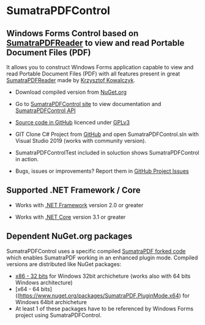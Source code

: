 # SumatraPDFControl

## Windows Forms Control based on [SumatraPDFReader](https://www.sumatrapdfreader.org/) to view and read Portable Document Files (PDF)

It allows you to construct Windows Forms application capable to view and read Portable Document Files (PDF) with all features present in great [SumatraPDFReader](https://www.sumatrapdfreader.org/) made by [Krzysztof Kowalczyk](https://blog.kowalczyk.info/). 

* Download compiled version from [NuGet.org](https://www.nuget.org/packages/SumatraPDFControl/)

* Go to [SumatraPDFControl site](https://sumatrapdfcontrol.mcmonteiro.net) to view documentation 
and [SumatraPDFControl API](https://sumatrapdfcontrol.mcmonteiro.net/api/SumatraPDF.html)

* [Source code in GitHub](https://github.com/marcoscmonteiro/sumatrapdfcontrol) licenced under [GPLv3](https://github.com/marcoscmonteiro/SumatraPDFControl/blob/master/LICENSE)

* GIT Clone C# Project from [GitHub](https://github.com/marcoscmonteiro/sumatrapdfcontrol) and open SumatraPDFControl.sln with Visual Studio 2019 (works with community version).
 * SumatraPDFControlTest included in soluction shows SumatraPDFControl in action.
 * Bugs, issues or improvements? Report them in [GitHub Project Issues](https://github.com/marcoscmonteiro/SumatraPDFControl/issues)
 
## Supported .NET Framework / Core

* Works with [.NET Framework](https://dotnet.microsoft.com/download/dotnet-framework) version 2.0 or greater

* Works with [.NET Core](https://dotnet.microsoft.com/download/dotnet) version 3.1 or greater

## Dependent NuGet.org packages

SumatraPDFControl uses a specific compiled [SumatraPDF forked code](https://github.com/marcoscmonteiro/sumatrapdf) 
which enables SumatraPDF working in an enhanced plugin mode. Compiled versions are distributed like NuGet packages:

* [x86 - 32 bits](https://www.nuget.org/packages/SumatraPDF.PluginMode.x86) for Windows 32bit archicheture (works also with 64 bits Windows architecture)
* [x64 - 64 bits]((https://www.nuget.org/packages/SumatraPDF.PluginMode.x64) for Windows 64bit archicheture
* At least 1 of these packages have to be referenced by Windows Forms project using SumatraPDFControl.
